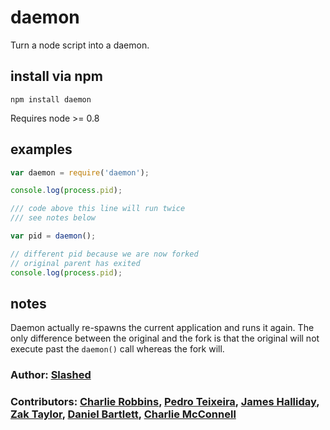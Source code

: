 # daemon

Turn a node script into a daemon.

## install via npm

```
npm install daemon
```

Requires node >= 0.8

## examples

```javascript
var daemon = require('daemon');

console.log(process.pid);

/// code above this line will run twice
/// see notes below

var pid = daemon();

// different pid because we are now forked
// original parent has exited
console.log(process.pid);
```

## notes

Daemon actually re-spawns the current application and runs it again. The only difference between the original and the fork is that the original will not execute past the `daemon()` call whereas the fork will.

### Author: [Slashed](http://github.com/slashed)
### Contributors: [Charlie Robbins](http://nodejitsu.com), [Pedro Teixeira](https://github.com/pgte), [James Halliday](https://github.com/substack), [Zak Taylor](https://github.com/dobl), [Daniel Bartlett](https://github.com/danbuk), [Charlie McConnell](https://github.com/AvianFlu)


